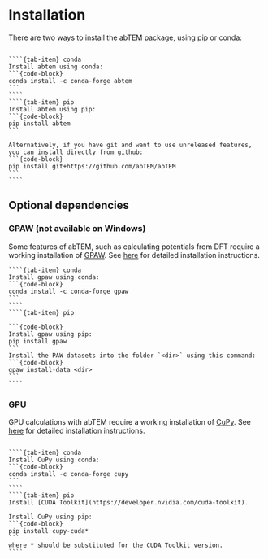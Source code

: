 # Installation

There are two ways to install the abTEM package, using pip or conda:

`````{tab-set}

````{tab-item} conda
Install abtem using conda:
```{code-block}
conda install -c conda-forge abtem
```
````
````{tab-item} pip
Install abtem using pip:
```{code-block}
pip install abtem
```

Alternatively, if you have git and want to use unreleased features, you can install directly from github:
```{code-block}
pip install git+https://github.com/abTEM/abTEM
```
````
`````

## Optional dependencies

### GPAW (not available on Windows)

Some features of abTEM, such as calculating potentials from DFT require a working installation
of [GPAW](https://wiki.fysik.dtu.dk/gpaw/index.html). See [here](https://wiki.fysik.dtu.dk/gpaw/install.html) for
detailed installation instructions.

`````{tab-set}
````{tab-item} conda
Install gpaw using conda:
```{code-block}
conda install -c conda-forge gpaw
```
````
````{tab-item} pip

```{code-block}
Install gpaw using pip:
pip install gpaw
```
Install the PAW datasets into the folder `<dir>` using this command:
```{code-block}
gpaw install-data <dir>
```
````
`````

### GPU

GPU calculations with abTEM require a working installation of [CuPy](https://cupy.dev/).
See [here](https://docs.cupy.dev/en/stable/install.html) for detailed installation instructions.

`````{tab-set}

````{tab-item} conda
Install CuPy using conda:
```{code-block}
conda install -c conda-forge cupy
```
````
````{tab-item} pip
Install [CUDA Toolkit](https://developer.nvidia.com/cuda-toolkit).

Install CuPy using pip:
```{code-block}
pip install cupy-cuda*
```
where * should be substituted for the CUDA Toolkit version.
````
`````

